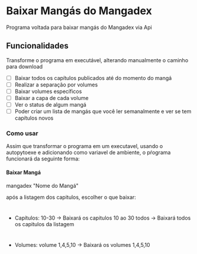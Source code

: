 # Baixar Mangás do Mangadex

Programa voltada para baixar mangás do Mangadex via Api

## Funcionalidades

Transforme o programa em executável, alterando manualmente o caminho para download

- [ ] Baixar todos os capítulos publicados até do momento do mangá
- [ ] Realizar a separação por volumes
- [ ] Baixar volumes específicos
- [ ] Baixar a capa de cada volume
- [ ] Ver o status de algum mangá
- [ ] Poder criar um lista de mangás que você ler semanalmente e ver se tem capítulos novos

### Como usar

Assim que transformar o programa em um executavel, usando o autopytoexe e adicionando como variavel de ambiente, o pŕograma funcionará da seguinte forma:

#### Baixar Mangá

mangadex "Nome do Mangá"

após a listagem dos capitulos, escolher o que baixar:
#
- Capítulos:
10-30 -> Baixará os capitulos 10 ao 30
todos -> Baixará todos os capitulos da listagem
#
- Volumes:
volume 1,4,5,10 -> Baixará os volumes 1,4,5,10

